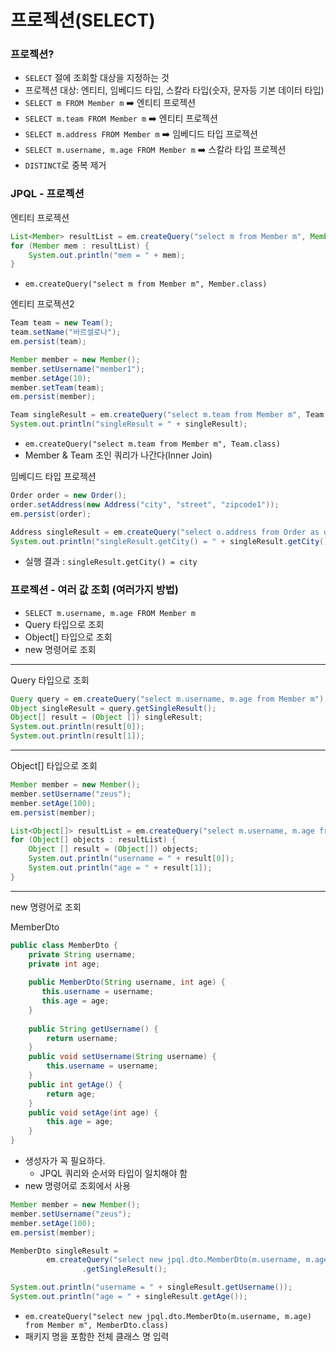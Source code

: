 # 프로젝션(SELECT)

### 프로젝션?

- `SELECT` 절에 조회할 대상을 지정하는 것
- 프로젝션 대상: 엔티티, 임베디드 타입, 스칼라 타입(숫자, 문자등 기본 데이터 타입)
- `SELECT m FROM Member m` ➡️ 엔티티 프로젝션
- `SELECT m.team FROM Member m` ➡️ 엔티티 프로젝션
- `SELECT m.address FROM Member m` ➡️ 임베디드 타입 프로젝션
- `SELECT m.username, m.age FROM Member m` ➡️ 스칼라 타입 프로젝션
- `DISTINCT`로 중복 제거

### JPQL - 프로젝션

엔티티 프로젝션 
```java
List<Member> resultList = em.createQuery("select m from Member m", Member.class).getResultList();
for (Member mem : resultList) {
    System.out.println("mem = " + mem);
}
```
- `em.createQuery("select m from Member m", Member.class)`

엔티티 프로젝션2 
```java
Team team = new Team();
team.setName("바르셀로나");
em.persist(team);

Member member = new Member();
member.setUsername("member1");
member.setAge(10);
member.setTeam(team);
em.persist(member);

Team singleResult = em.createQuery("select m.team from Member m", Team.class).getSingleResult();
System.out.println("singleResult = " + singleResult);
```
- `em.createQuery("select m.team from Member m", Team.class)`
- Member & Team 조인 쿼리가 나간다(Inner Join)

임베디드 타입 프로젝션
```java
Order order = new Order();
order.setAddress(new Address("city", "street", "zipcode1"));
em.persist(order);

Address singleResult = em.createQuery("select o.address from Order as o", Address.class).getSingleResult();
System.out.println("singleResult.getCity() = " + singleResult.getCity());
```
- 실행 결과 : `singleResult.getCity() = city`

### 프로젝션 - 여러 값 조회 (여러가지 방법)

- `SELECT m.username, m.age FROM Member m`
- Query 타입으로 조회
- Object[] 타입으로 조회
- new 명령어로 조회

---

Query 타입으로 조회
```java
Query query = em.createQuery("select m.username, m.age from Member m");
Object singleResult = query.getSingleResult();
Object[] result = (Object []) singleResult;
System.out.println(result[0]);
System.out.println(result[1]);
```

---

Object[] 타입으로 조회
```java
Member member = new Member();
member.setUsername("zeus");
member.setAge(100);
em.persist(member);

List<Object[]> resultList = em.createQuery("select m.username, m.age from Member m").getResultList();
for (Object[] objects : resultList) {
    Object [] result = (Object[]) objects;
    System.out.println("username = " + result[0]);
    System.out.println("age = " + result[1]);
}
```
---

new 명령어로 조회

MemberDto
```java
public class MemberDto {
    private String username;
    private int age;
    
    public MemberDto(String username, int age) {
       this.username = username;
       this.age = age;
    }
    
    public String getUsername() {
        return username;
    }
    public void setUsername(String username) {
        this.username = username;
    }
    public int getAge() {
        return age;
    }
    public void setAge(int age) {
        this.age = age;
    }
}
```
- 생성자가 꼭 필요하다. 
  - JPQL 쿼리와 순서와 타입이 일치해야 함
- new 명령어로 조회에서 사용 

```java
Member member = new Member();
member.setUsername("zeus");
member.setAge(100);
em.persist(member);

MemberDto singleResult =
        em.createQuery("select new jpql.dto.MemberDto(m.username, m.age) from Member m", MemberDto.class)
                .getSingleResult();

System.out.println("username = " + singleResult.getUsername());
System.out.println("age = " + singleResult.getAge());
```
- `em.createQuery("select new jpql.dto.MemberDto(m.username, m.age) from Member m", MemberDto.class)`
- 패키지 명을 포함한 전체 클래스 명 입력
